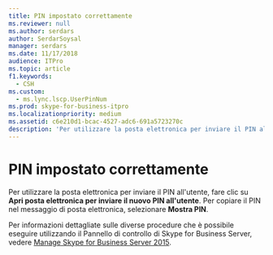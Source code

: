 ```yaml
---
title: PIN impostato correttamente
ms.reviewer: null
ms.author: serdars
author: SerdarSoysal
manager: serdars
ms.date: 11/17/2018
audience: ITPro
ms.topic: article
f1.keywords:
  - CSH
ms.custom:
  - ms.lync.lscp.UserPinNum
ms.prod: skype-for-business-itpro
ms.localizationpriority: medium
ms.assetid: c6e210d1-bcac-4527-adc6-691a5723270c
description: 'Per utilizzare la posta elettronica per inviare il PIN all''utente, fare clic su Apri posta elettronica per inviare il nuovo PIN all''utente. Per copiare il PIN nel messaggio di posta elettronica, selezionare Mostra PIN.'
---
```


# <a name="pin-set-successfully"></a>PIN impostato correttamente
 
Per utilizzare la posta elettronica per inviare il PIN all'utente, fare clic su **Apri posta elettronica per inviare il nuovo PIN all'utente**. Per copiare il PIN nel messaggio di posta elettronica, selezionare **Mostra PIN**. 
  
Per informazioni dettagliate sulle diverse procedure che è possibile eseguire utilizzando il Pannello di controllo di Skype for Business Server, vedere [Manage Skype for Business Server 2015](../../manage/manage.md).
  

